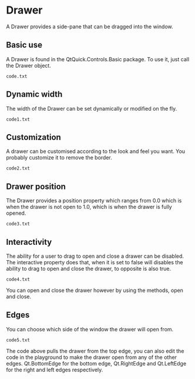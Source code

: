 # Drawer

A Drawer provides a side-pane that can be dragged into the window.

## Basic use

A Drawer is found in the QtQuick.Controls.Basic package. To use it, just call the Drawer object.

`code.txt`

## Dynamic width

The width of the Drawer can be set dynamically or modified on the fly.

`code1.txt`

## Customization

A drawer can be customised according to the look and feel you want. You probably customize it to remove the border.

`code2.txt`

## Drawer position

The Drawer provides a position property which ranges from 0.0 which is when the drawer is not open to 1.0, which is when the drawer is fully opened.

`code3.txt`

## Interactivity

The ability for a user to drag to open and close a drawer can be disabled. The interactive property does that, when it is set to false will disables the ability to drag to open and close the drawer, to opposite is also true.

`code4.txt`

You can open and close the drawer however by using the methods, open and close.

## Edges

You can choose which side of the window the drawer will open from.

`code5.txt`

The code above pulls the drawer from the top edge, you can also edit the code in the playground to make the drawer open from any of the other edges. Qt.BottomEdge for the bottom edge, Qt.RightEdge and Qt.LeftEdge for the right and left edges respectively.
